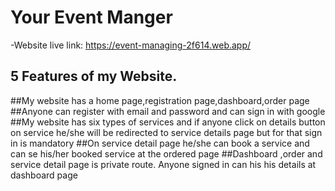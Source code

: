 # Your Event Manger
-Website live link: https://event-managing-2f614.web.app/


## 5 Features of my Website.
##My website has a home page,registration page,dashboard,order page
##Anyone can register with email and password and can sign in with google
##My website has six types of services and if anyone click on details button on service he/she will be redirected to service details page but for that sign in is mandatory
##On service detail page he/she can book a service and can se his/her booked service at the ordered page
##Dashboard ,order and service detail page is private route. Anyone signed in can his his details at dashboard page
